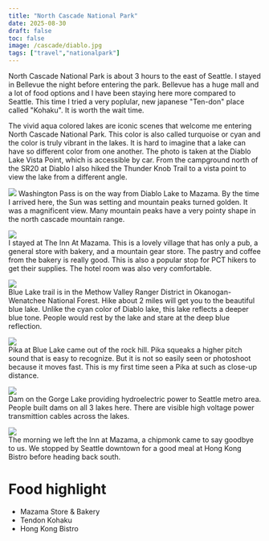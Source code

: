 ```yaml
---
title: "North Cascade National Park"
date: 2025-08-30
draft: false
toc: false
image: /cascade/diablo.jpg
tags: ["travel","nationalpark"]
---
```


North Cascade National Park is about 3 hours to the east of Seattle. I stayed in Bellevue the night before entering the park. Bellevue has a huge mall and a lot of food options and I have been staying here more compared to Seattle. This time I tried a very poplular, new japanese "Ten-don" place called "Kohaku". It is worth the wait time.

The vivid aqua colored lakes are iconic scenes that welcome me entering North Cascade National Park. This color is also called turquoise or cyan and the color is truly vibrant in the lakes. It is hard to imagine that a lake can have so different color from one another. The photo is taken at the Diablo Lake Vista Point, which is accessible by car. From the campground north of the SR20 at Diablo I also hiked the Thunder Knob Trail to a vista point to view the lake from a different angle. 

![](/cascade/wpass.jpg) 
Washington Pass is on the way from Diablo Lake to Mazama. By the time I arrived here, the Sun was setting and mountain peaks turned golden. It was a magnificent view. Many mountain peaks have a very pointy shape in the north cascade mountain range.

![](/cascade/dear.jpg)  
I stayed at The Inn At Mazama. This is a lovely village that has only a pub, a general store with bakery, and a mountain gear store. The pastry and coffee from the bakery is really good. This is also a popular stop for PCT hikers to get their supplies. The hotel room was also very comfortable.

![](/cascade/blue.jpg)  
Blue Lake trail is in the Methow Valley Ranger District in Okanogan-Wenatchee National Forest. Hike about 2 miles will get you to the beautiful blue lake. Unlike the cyan color of Diablo lake, this lake reflects a deeper blue tone. People would rest by the lake and stare at the deep blue reflection.

![](/cascade/pika.jpg)  
Pika at Blue Lake came out of the rock hill. Pika squeaks a higher pitch sound that is easy to recognize. But it is not so easily seen or photoshoot because it moves fast. This is my first time seen a Pika at such as close-up distance.

![](/cascade/dam.jpg)  
Dam on the Gorge Lake providing hydroelectric power to Seattle metro area. People built dams on all 3 lakes here. There are visible high voltage power transmittion cables across the lakes.

![](/cascade/chipmonk.jpg)  
The morning we left the Inn at Mazama, a chipmonk came to say goodbye to us. We stopped by Seattle downtown for a good meal at Hong Kong Bistro before heading back south.

# Food highlight
- Mazama Store & Bakery
- Tendon Kohaku
- Hong Kong Bistro






